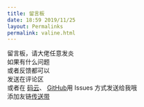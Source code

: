 ```yaml
---
title: 留言板
date: 18:59 2019/11/25
layout: Permalinks
permalink: valine.html
---
```


留言板，请大佬任意发炎  
如果有什么问题  
或者反馈都可以   
发送在评论区   
或者在 [码云](https://gitee.com/zhd99/zhd99/issues)、 [GitHub](https://github.com/ZHD99/hexo-theme-dearmsdan/issues)用 Issues 方式发送给我哦   
添加友链[传送带 ](/link.html)

